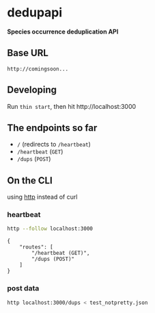 dedupapi
=============

__Species occurrence deduplication API__

## Base URL

`http://comingsoon...`

## Developing

Run `thin start`, then hit http://localhost:3000

## The endpoints so far

* `/` (redirects to `/heartbeat`)
* `/heartbeat` (`GET`)
* `/dups` (`POST`)

## On the CLI

using [http](https://github.com/jakubroztocil/httpie) instead of curl

### heartbeat

```sh
http --follow localhost:3000
```

```
{
    "routes": [
        "/heartbeat (GET)",
        "/dups (POST)"
    ]
}
```

### post data

```sh
http localhost:3000/dups < test_notpretty.json
```
